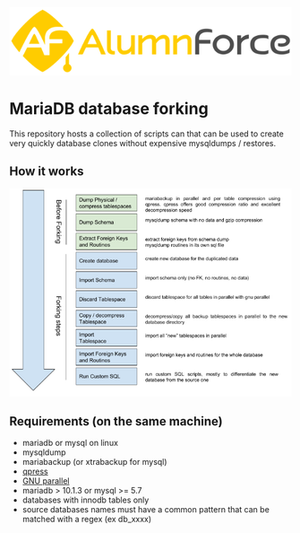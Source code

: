 <a href="https://www.alumnforce.com/">
    <p align="center">
        <img title="AlumnForce" src="alumnforce-logo.png" />
    </p>
</a>

# MariaDB database forking

This repository hosts a collection of scripts can that can be used to create very quickly database clones without expensive mysqldumps / restores.


How it works
------------

<p align="center">
    <img title="MySQL database forking" src="MySQL-database-forking.png" />
</p>




Requirements (on the same machine)
----------------------------------

- mariadb or mysql on linux
- mysqldump
- mariabackup (or xtrabackup for mysql) 
- [qpress](http://www.quicklz.com/)
- [GNU parallel](https://www.gnu.org/software/parallel/)
- mariadb > 10.1.3 or mysql >= 5.7
- databases with innodb tables only
- source databases names must have a common pattern that can be matched with a regex (ex db_xxxx)
